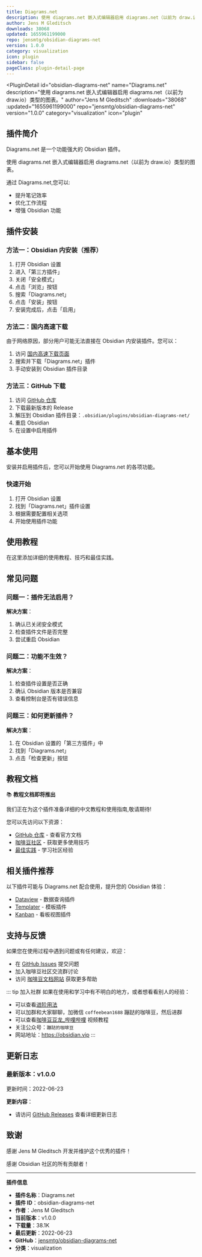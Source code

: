 ```yaml
---
title: Diagrams.net
description: 使用 diagrams.net 嵌入式编辑器启用 diagrams.net（以前为 draw.io）类型的图表。
author: Jens M Gleditsch
downloads: 38068
updated: 1655961199000
repo: jensmtg/obsidian-diagrams-net
version: 1.0.0
category: visualization
icon: plugin
sidebar: false
pageClass: plugin-detail-page
---
```


<PluginDetail
  id="obsidian-diagrams-net"
  name="Diagrams.net"
  description="使用 diagrams.net 嵌入式编辑器启用 diagrams.net（以前为 draw.io）类型的图表。"
  author="Jens M Gleditsch"
  :downloads="38068"
  :updated="1655961199000"
  repo="jensmtg/obsidian-diagrams-net"
  version="1.0.0"
  category="visualization"
  icon="plugin"
>

<!-- AUTO_GENERATED_START -->
## 插件简介

Diagrams.net 是一个功能强大的 Obsidian 插件。

使用 diagrams.net 嵌入式编辑器启用 diagrams.net（以前为 draw.io）类型的图表。

通过 Diagrams.net,您可以:

- 提升笔记效率
- 优化工作流程
- 增强 Obsidian 功能

<!-- AUTO_GENERATED_END -->

<!-- AUTO_GENERATED_START -->
## 插件安装

### 方法一：Obsidian 内安装（推荐）

1. 打开 Obsidian 设置
2. 进入「第三方插件」
3. 关闭「安全模式」
4. 点击「浏览」按钮
5. 搜索「Diagrams.net」
6. 点击「安装」按钮
7. 安装完成后，点击「启用」

### 方法二：国内高速下载

由于网络原因，部分用户可能无法直接在 Obsidian 内安装插件。您可以：

1. 访问 [国内高速下载页面](/zh/documentation/obsidian-plugins-download.html)
2. 搜索并下载「Diagrams.net」插件
3. 手动安装到 Obsidian 插件目录

### 方法三：GitHub 下载

1. 访问 [GitHub 仓库](https://github.com/jensmtg/obsidian-diagrams-net)
2. 下载最新版本的 Release
3. 解压到 Obsidian 插件目录：`.obsidian/plugins/obsidian-diagrams-net/`
4. 重启 Obsidian
5. 在设置中启用插件

## 基本使用

安装并启用插件后，您可以开始使用 Diagrams.net 的各项功能。

### 快速开始

1. 打开 Obsidian 设置
2. 找到「Diagrams.net」插件设置
3. 根据需要配置相关选项
4. 开始使用插件功能

<!-- AUTO_GENERATED_END -->

<!-- CUSTOM_CONTENT_START:tutorial -->
## 使用教程

在这里添加详细的使用教程、技巧和最佳实践。

<!-- CUSTOM_CONTENT_END:tutorial -->

<!-- SHARED_CONTENT_START -->
## 常见问题

### 问题一：插件无法启用？

**解决方案**：
1. 确认已关闭安全模式
2. 检查插件文件是否完整
3. 尝试重启 Obsidian

### 问题二：功能不生效？

**解决方案**：
1. 检查插件设置是否正确
2. 确认 Obsidian 版本是否兼容
3. 查看控制台是否有错误信息

### 问题三：如何更新插件？

**解决方案**：
1. 在 Obsidian 设置的「第三方插件」中
2. 找到「Diagrams.net」
3. 点击「检查更新」按钮

## 教程文档

📚 **教程文档即将推出**

我们正在为这个插件准备详细的中文教程和使用指南,敬请期待!

您可以先访问以下资源：
- [GitHub 仓库](https://github.com/jensmtg/obsidian-diagrams-net) - 查看官方文档
- [咖啡豆社区](/zh/bases/) - 获取更多使用技巧
- [最佳实践](/zh/best-practices/) - 学习社区经验

## 相关插件推荐

以下插件可能与 Diagrams.net 配合使用，提升您的 Obsidian 体验：

- [Dataview](/zh/plugins/dataview.html) - 数据查询插件
- [Templater](/zh/plugins/templater-obsidian.html) - 模板插件
- [Kanban](/zh/plugins/obsidian-kanban.html) - 看板视图插件

## 支持与反馈

如果您在使用过程中遇到问题或有任何建议，欢迎：

- 在 [GitHub Issues](https://github.com/jensmtg/obsidian-diagrams-net/issues) 提交问题
- 加入咖啡豆社区交流群讨论
- 访问 [咖啡豆文档网站](https://obsidian.vip) 获取更多帮助

::: tip 加入社群
如果在使用和学习中有不明白的地方，或者想看看别人的经验：
- 可以查看[进阶用法](/zh/advanced)
- 可以加群和大家聊聊，加微信 `coffeebean1688` 蹦跶的咖啡豆，然后进群
- 可以查看[咖啡豆豆龙_哔哩哔哩](https://space.bilibili.com/618777356) 视频教程
- 关注公众号：`蹦跶的咖啡豆`
- 网站地址：https://obsidian.vip
:::
<!-- SHARED_CONTENT_END -->

<!-- AUTO_GENERATED_START -->
## 更新日志

### 最新版本：v1.0.0

更新时间：2022-06-23

**更新内容**：
- 请访问 [GitHub Releases](https://github.com/jensmtg/obsidian-diagrams-net/releases) 查看详细更新日志

## 致谢

感谢 Jens M Gleditsch 开发并维护这个优秀的插件！

感谢 Obsidian 社区的所有贡献者！

---

**插件信息**
- **插件名称**：Diagrams.net
- **插件 ID**：obsidian-diagrams-net
- **作者**：Jens M Gleditsch
- **当前版本**：v1.0.0
- **下载量**：38.1K
- **最后更新**：2022-06-23
- **GitHub**：[jensmtg/obsidian-diagrams-net](https://github.com/jensmtg/obsidian-diagrams-net)
- **分类**：visualization
<!-- AUTO_GENERATED_END -->

</PluginDetail>

